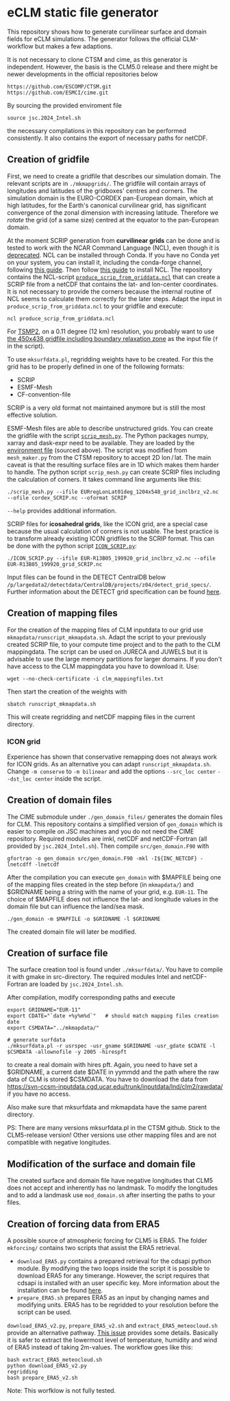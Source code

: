 # eCLM static file generator

This repository shows how to generate curvilinear surface and domain fields for eCLM simulations.
The generator follows the official CLM-workflow but makes a few adaptions.

It is not necessary to clone CTSM and cime, as this generator is independent.
However, the basis is the CLM5.0 release and there might be newer developments in the official repositories below

```
https://github.com/ESCOMP/CTSM.git
https://github.com/ESMCI/cime.git
```

By sourcing the provided enviroment file

```
source jsc.2024_Intel.sh
```

the necessary compilations in this repository can be performed consistently. It also contains the export of necessary paths for netCDF.

## Creation of gridfile

First, we need to create a gridfile that describes our simulation domain.
The relevant scripts are in `./mkmapgrids/`.
The gridfile will contain arrays of longitudes and latitudes of the gridboxes' centres and corners.
The simulation domain is the EURO-CORDEX pan-European domain, which at high latitudes, for the Earth's canonical curvilinear grid, has significant convergence of the zonal dimension with increasing latitude.
Therefore we *rotate* the grid (of a same size) centred at the equator to the pan-European domain.

At the moment SCRIP generation from **curvilinear grids** can be done and is tested to work with the NCAR Command Language (NCL), even though it is [deprecated](https://www.ncl.ucar.edu/open_letter_to_ncl_users.shtml).
NCL can be installed through Conda.
If you have no Conda yet on your system, you can install it, including the conda-forge channel, following [this guide](https://github.com/conda-forge/miniforge?tab=readme-ov-file#unix-like-platforms-macos--linux).
Then follow [this guide](https://yonsci.github.io/yon_academic/portfolio/portfolio-9/#installing-ncl) to install NCL.
The repository contains the NCL-script [`produce_scrip_from_griddata.ncl`](mkmapgrids/produce_scrip_from_griddata.ncl) that can create a SCRIP file from a netCDF that contains the lat- and lon-center coordinates.
It is not necessary to provide the corners because the internal routine of NCL seems to calculate them correctly for the later steps.
Adapt the input in `produce_scrip_from_griddata.ncl` to your gridfile and execute:

```
ncl produce_scrip_from_griddata.ncl
```

For [TSMP2](https://github.com/HPSCTerrSys/TSMP2), on a 0.11 degree (12 km) resolution, you probably want to use [the 450x438 gridfile including boundary relaxation zone](https://gitlab.jsc.fz-juelich.de/detect/detect_z03_z04/detect_grid_specification/-/blob/main/grids/EUR-11_450x438_grid_inclbrz13gp_v2.nc) as the input file (`f` in the script).

To use `mksurfdata.pl`, regridding weights have to be created. For this the grid has to be properly defined in one of the following formats:

- SCRIP
- ESMF-Mesh
- CF-convention-file

SCRIP is a very old format not maintained anymore but is still the most effective solution.

ESMF-Mesh files are able to describe unstructured grids.
You can create the gridfile with the script [`scrip_mesh.py`](mkmapgrids/scrip_mesh.py).
The Python packages numpy, xarray and dask-expr need to be available.
They are loaded by the [environment file](jsc.2024_Intel.sh) (sourced above).
The script was modified from `mesh_maker.py` from the CTSM repository to accept 2D lon / lat.
The main caveat is that the resulting surface files are in 1D which makes them harder to handle.
The python script `scrip_mesh.py` can create SCRIP files including the calculation of corners.
It takes command line arguments like this:

```
./scrip_mesh.py --ifile EURregLonLat01deg_1204x548_grid_inclbrz_v2.nc --ofile cordex_SCRIP.nc --oformat SCRIP
```

`--help` provides additional information.

SCRIP files for **icosahedral grids**, like the ICON grid, are a special case because the usual calculation of corners is not usable.
The best practice is to transform already existing ICON gridfiles to the SCRIP format.
This can be done with the python script [`ICON_SCRIP.py`](mkmapgrids/ICON_SCRIP.py):

```
./ICON_SCRIP.py --ifile EUR-R13B05_199920_grid_inclbrz_v2.nc --ofile EUR-R13B05_199920_grid_SCRIP.nc
```

Input files can be found in the DETECT CentralDB below `/p/largedata2/detectdata/CentralDB/projects/z04/detect_grid_specs/`.
Further information about the DETECT grid specification can be found [here](https://gitlab.jsc.fz-juelich.de/detect/detect_z03_z04/detect_grid_specification).

## Creation of mapping files

For the creation of the mapping files of CLM inputdata to our grid use `mkmapdata/runscript_mkmapdata.sh`. Adapt the script to your previously created SCRIP file, to your compute time project and to the path to the CLM mappingdata. The script can be used on JURECA and JUWELS but it is advisable to use the large memory partitions for larger domains. If you don't have access to the CLM mappingdata you have to download it. Use:

```
wget --no-check-certificate -i clm_mappingfiles.txt
```
Then start the creation of the weights with
```
sbatch runscript_mkmapdata.sh
```

This will create regridding and netCDF mapping files in the current directory.

### ICON grid

Experience has shown that conservative remapping does not always work for ICON grids.
As an alternative you can adapt `runscript_mkmapdata.sh`.
Change `-m conserve` to `-m bilinear` and add the options `--src_loc center` `--dst_loc center` inside the script.

## Creation of domain files

The CIME submodule under `./gen_domain_files/` generates the domain files for CLM.
This repository contains a simplified version of `gen_domain` which is easier to compile on JSC machines and you do not need the CIME repository.
Required modules are imkl, netCDF and netCDF-Fortran (all provided by `jsc.2024_Intel.sh`).
Then compile `src/gen_domain.F90` with

```
gfortran -o gen_domain src/gen_domain.F90 -mkl -I${INC_NETCDF} -lnetcdff -lnetcdf
```

After the compilation you can execute `gen_domain` with $MAPFILE being one of the mapping files created in the step before (in `mkmapdata/`) and $GRIDNAME being a string with the name of your grid, e.g. `EUR-11`.
The choice of $MAPFILE does not influence the lat- and longitude values in the domain file but can influence the land/sea mask.

```
./gen_domain -m $MAPFILE -o $GRIDNAME -l $GRIDNAME
```

The created domain file will later be modified.

## Creation of surface file

The surface creation tool is found under `./mksurfdata/`.
You have to compile it with gmake in src-directory.
The required modules Intel and netCDF-Fortran are loaded by `jsc.2024_Intel.sh`.

After compilation, modify corresponding paths and execute

```
export GRIDNAME="EUR-11"
export CDATE="`date +%y%m%d`"   # should match mapping files creation date
export CSMDATA="../mkmapdata/"

# generate surfdata
./mksurfdata.pl -r usrspec -usr_gname $GRIDNAME -usr_gdate $CDATE -l $CSMDATA -allownofile -y 2005 -hirespft
```
to create a real domain with hires pft. Again, you need to have set a $GRIDNAME, a current date $DATE in yymmdd and the path where the raw data of CLM is stored $CSMDATA. You have to download the data from https://svn-ccsm-inputdata.cgd.ucar.edu/trunk/inputdata/lnd/clm2/rawdata/ if you have no access.

Also make sure that mksurfdata and mkmapdata have the same parent directory.

PS: There are many versions mksurfdata.pl in the CTSM github. Stick to the CLM5-release version!
Other versions use other mapping files and are not compatible with negative longitudes.

## Modification of the surface and domain file

The created surface and domain file have negative longitudes that CLM5 does not accept and inherently has no landmask. To modify the longitudes and to add a landmask use `mod_domain.sh` after inserting the paths to your files.

## Creation of forcing data from ERA5

A possible source of atmospheric forcing for CLM5 is ERA5.
The folder `mkforcing/` contains two scripts that assist the ERA5 retrieval.
- `download_ERA5.py` contains a prepared retrieval for the cdsapi python module.
By modifying the two loops inside the script it is possible to download ERA5 for any timerange.
However, the script requires that cdsapi is installed with an user specific key.
More information about the installation can be found [here](https://cds.climate.copernicus.eu/api-how-to).
- `prepare_ERA5.sh` prepares ERA5 as an input by changing names and modifying units.
ERA5 has to be regridded to your resolution before the script can be used.

`download_ERA5_v2.py`, `prepare_ERA5_v2.sh` and `extract_ERA5_meteocloud.sh` provide an alternative pathway. [This issue](https://gitlab.jsc.fz-juelich.de/HPSCTerrSys/tsmp-internal-development-tracking/-/issues/36) provides some details. Basically it is safer to extract the lowermost level of temperature, humidity and wind of ERA5 instead of taking 2m-values. The workflow goes like this:

```
bash extract_ERA5_meteocloud.sh
python download_ERA5_v2.py
regridding
bash prepare_ERA5_v2.sh
```

Note: This worfklow is not fully tested.

